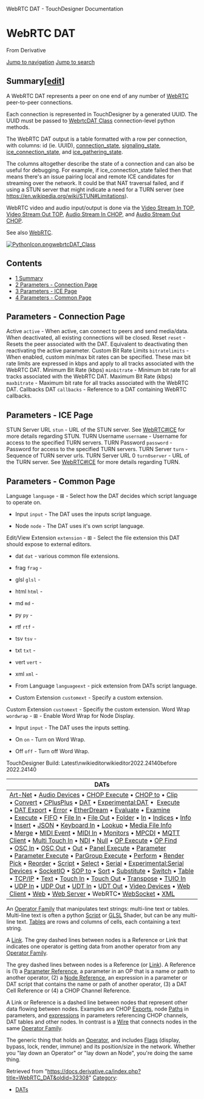 

WebRTC DAT - TouchDesigner Documentation



























# WebRTC DAT

From Derivative



[Jump to navigation](#mw-head)
[Jump to search](#searchInput)
## Summary[[edit](https://docs.derivative.ca/index.php?title=Template:Summary&action=edit&section=T-1 "Edit section: Summary")]

A WebRTC DAT represents a peer on one end of any number of [WebRTC](WebRTC.html "WebRTC") peer-to-peer connections.

Each connection is represented in TouchDesigner by a generated UUID. The UUID must be passed to [WebrtcDAT Class](https://docs.derivative.ca/WebrtcDAT_Class "WebrtcDAT Class") connection-level python methods.

The WebRTC DAT output is a table formatted with a row per connection, with columns: id (ie. UUID), [connection\_state](https://developer.mozilla.org/en-US/docs/Web/API/RTCPeerConnection/connectionState), [signaling\_state](https://developer.mozilla.org/en-US/docs/Web/API/RTCPeerConnection/signalingState), [ice\_connection\_state](https://developer.mozilla.org/en-US/docs/Web/API/RTCPeerConnection/iceConnectionState), and [ice\_gathering\_state](https://developer.mozilla.org/en-US/docs/Web/API/RTCPeerConnection/iceGatheringState).

The columns altogether describe the state of a connection and can also be useful for debugging. For example, if ice\_connection\_state failed then that means there's an issue pairing local and remote ICE candidates for streaming over the network. It could be that NAT traversal failed, and if using a STUN server that might indicate a need for a TURN server (see <https://en.wikipedia.org/wiki/STUN#Limitations>).

WebRTC video and audio input/output is done via the [Video Stream In TOP](Video_Stream_In_TOP.html "Video Stream In TOP"), [Video Stream Out TOP](Video_Stream_Out_TOP.html "Video Stream Out TOP"), [Audio Stream In CHOP](Audio_Stream_In_CHOP.html "Audio Stream In CHOP"), and [Audio Stream Out CHOP](Audio_Stream_Out_CHOP.html "Audio Stream Out CHOP").

See also [WebRTC](WebRTC.html "WebRTC").

[![PythonIcon.png](images/c/c2/PythonIcon.png)](File_PythonIcon.html)[webrtcDAT\_Class](https://docs.derivative.ca/WebrtcDAT_Class "WebrtcDAT Class")

## Contents

* [1 Summary](#Summary)
* [2 Parameters - Connection Page](#Parameters_-_Connection_Page)
* [3 Parameters - ICE Page](#Parameters_-_ICE_Page)
* [4 Parameters - Common Page](#Parameters_-_Common_Page)

  


## Parameters - Connection Page

Active `active` - When active, can connect to peers and send media/data. When deactivated, all existing connections will be closed.
Reset `reset` - Resets the peer associated with the DAT. Equivalent to deactivating then reactivating the active parameter.
Custom Bit Rate Limits `bitratelimits` - When enabled, custom min/max bit rates can be specified. These max bit rate limits are expressed in kbps and apply to all tracks associated with the WebRTC DAT.
Minimum Bit Rate (kbps) `minbitrate` - Minimum bit rate for all tracks associated with the WebRTC DAT.
Maximum Bit Rate (kbps) `maxbitrate` - Maximum bit rate for all tracks associated with the WebRTC DAT.
Callbacks DAT `callbacks` - Reference to a DAT containing WebRTC callbacks.

  


## Parameters - ICE Page

STUN Server URL `stun` - URL of the STUN server. See [WebRTC#ICE](WebRTC.html#ICE "WebRTC") for more details regarding STUN.
TURN Username `username` - Username for access to the specified TURN servers.
TURN Password `password` - Password for access to the specified TURN servers.
TURN Server `turn` - Sequence of TURN server urls.
TURN Server URL 0 `turn0server` - URL of the TURN server. See [WebRTC#ICE](WebRTC.html#ICE "WebRTC") for more details regarding TURN.

  


## Parameters - Common Page

Language `language` - ⊞ - Select how the DAT decides which script language to operate on.

* Input `input` - The DAT uses the inputs script language.

* Node `node` - The DAT uses it's own script language.

Edit/View Extension `extension` - ⊞ - Select the file extension this DAT should expose to external editors.

* dat `dat` - various common file extensions.

* frag `frag` -

* glsl `glsl` -

* html `html` -

* md `md` -

* py `py` -

* rtf `rtf` -

* tsv `tsv` -

* txt `txt` -

* vert `vert` -

* xml `xml` -

* From Language `languageext` - pick extension from DATs script language.

* Custom Extension `customext` - Specify a custom extension.

Custom Extension `customext` - Specifiy the custom extension.
Word Wrap `wordwrap` - ⊞ - Enable Word Wrap for Node Display.

* Input `input` - The DAT uses the inputs setting.

* On `on` - Turn on Word Wrap.

* Off `off` - Turn off Word Wrap.

TouchDesigner Build: Latest\nwikieditorwikieditor2022.24140before 2022.24140

| DATs |
| --- |
| [Art-Net](Art-Net_DAT.html "Art-Net DAT") • [Audio Devices](Audio_Devices_DAT.html "Audio Devices DAT") • [CHOP Execute](CHOP_Execute_DAT.html "CHOP Execute DAT") • [CHOP to](CHOP_to_DAT.html "CHOP to DAT") • [Clip](Clip_DAT.html "Clip DAT") • [Convert](Convert_DAT.html "Convert DAT") • [CPlusPlus](CPlusPlus_DAT.html "CPlusPlus DAT") • [DAT](DAT.html "DAT") • [Experimental:DAT](Experimental_DAT.html "Experimental:DAT") •  [Execute](DAT_Execute_DAT.html "DAT Execute DAT") • [DAT Export](DAT_Export.html "DAT Export") • [Error](Error_DAT.html "Error DAT") • [EtherDream](EtherDream_DAT.html "EtherDream DAT") • [Evaluate](Evaluate_DAT.html "Evaluate DAT") • [Examine](Examine_DAT.html "Examine DAT") • [Execute](Execute_DAT.html "Execute DAT") • [FIFO](FIFO_DAT.html "FIFO DAT") • [File In](File_In_DAT.html "File In DAT") • [File Out](File_Out_DAT.html "File Out DAT") • [Folder](Folder_DAT.html "Folder DAT") • [In](In_DAT.html "In DAT") • [Indices](Indices_DAT.html "Indices DAT") • [Info](Info_DAT.html "Info DAT") • [Insert](Insert_DAT.html "Insert DAT") • [JSON](JSON_DAT.html "JSON DAT") • [Keyboard In](Keyboard_In_DAT.html "Keyboard In DAT") • [Lookup](Lookup_DAT.html "Lookup DAT") • [Media File Info](Media_File_Info_DAT.html "Media File Info DAT") • [Merge](Merge_DAT.html "Merge DAT") • [MIDI Event](MIDI_Event_DAT.html "MIDI Event DAT") • [MIDI In](MIDI_In_DAT.html "MIDI In DAT") • [Monitors](Monitors_DAT.html "Monitors DAT") • [MPCDI](MPCDI_DAT.html "MPCDI DAT") • [MQTT Client](MQTT_Client_DAT.html "MQTT Client DAT") • [Multi Touch In](Multi_Touch_In_DAT.html "Multi Touch In DAT") • [NDI](NDI_DAT.html "NDI DAT") • [Null](Null_DAT.html "Null DAT") • [OP Execute](OP_Execute_DAT.html "OP Execute DAT") • [OP Find](OP_Find_DAT.html "OP Find DAT") • [OSC In](OSC_In_DAT.html "OSC In DAT") • [OSC Out](OSC_Out_DAT.html "OSC Out DAT") • [Out](Out_DAT.html "Out DAT") • [Panel Execute](Panel_Execute_DAT.html "Panel Execute DAT") • [Parameter](Parameter_DAT.html "Parameter DAT") • [Parameter Execute](Parameter_Execute_DAT.html "Parameter Execute DAT") • [ParGroup Execute](ParGroup_Execute_DAT.html "ParGroup Execute DAT") • [Perform](Perform_DAT.html "Perform DAT") • [Render Pick](Render_Pick_DAT.html "Render Pick DAT") • [Reorder](Reorder_DAT.html "Reorder DAT") • [Script](Script_DAT.html "Script DAT") • [Select](Select_DAT.html "Select DAT") • [Serial](Serial_DAT.html "Serial DAT") • [Experimental:Serial Devices](Experimental_Serial_Devices_DAT.html "Experimental:Serial Devices DAT") • [SocketIO](SocketIO_DAT.html "SocketIO DAT") • [SOP to](SOP_to_DAT.html "SOP to DAT") • [Sort](Sort_DAT.html "Sort DAT") • [Substitute](Substitute_DAT.html "Substitute DAT") • [Switch](Switch_DAT.html "Switch DAT") • [Table](Table_DAT.html "Table DAT") • [TCP/IP](TCP/IP_DAT.html "TCP/IP DAT") • [Text](Text_DAT.html "Text DAT") • [Touch In](Touch_In_DAT.html "Touch In DAT") • [Touch Out](Touch_Out_DAT.html "Touch Out DAT") • [Transpose](Transpose_DAT.html "Transpose DAT") • [TUIO In](TUIO_In_DAT.html "TUIO In DAT") • [UDP In](UDP_In_DAT.html "UDP In DAT") • [UDP Out](UDP_Out_DAT.html "UDP Out DAT") • [UDT In](UDT_In_DAT.html "UDT In DAT") • [UDT Out](UDT_Out_DAT.html "UDT Out DAT") • [Video Devices](Video_Devices_DAT.html "Video Devices DAT") • [Web Client](Web_Client_DAT.html "Web Client DAT") • [Web](Web_DAT.html "Web DAT") • [Web Server](Web_Server_DAT.html "Web Server DAT") • WebRTC• [WebSocket](WebSocket_DAT.html "WebSocket DAT") • [XML](XML_DAT.html "XML DAT") |

An [Operator Family](Operator_Family.html "Operator Family") that manipulates text strings: multi-line text or tables. Multi-line text is often a python [Script](Script.html "Script") or [GLSL](GLSL.html "GLSL") Shader, but can be any multi-line text. [Tables](Table_DAT.html "Table DAT") are rows and columns of cells, each containing a text string.


A [Link](Link.html "Link"). The grey dashed lines between nodes is a Reference or Link that indicates one operator is getting data from another operator from any [Operator Family](Operator_Family.html "Operator Family").

The grey dashed lines between nodes is a Reference (or [Link](Link.html "Link")). A Reference is (1) a [Parameter Reference](Parameter_Reference.html "Parameter Reference"), a parameter in an OP that is a name or path to another operator, (2) a [Node Reference](https://docs.derivative.ca/index.php?title=Node_Reference&action=edit&redlink=1 "Node Reference (page does not exist)"), an expression in a parameter or DAT script that contains the name or path of another operator, (3) a DAT Cell Reference or (4) a CHOP Channel Reference.

A Link or Reference is a dashed line between nodes that represent other data flowing between nodes. Examples are CHOP [Exports](Export.html "Export"), node [Paths](Network_Path.html "Network Path") in parameters, and [expressions](Expression.html "Expression") in parameters referencing CHOP channels, DAT tables and other nodes. In contrast is a [Wire](Wire.html "Wire") that connects nodes in the same [Operator Family](Operator_Family.html "Operator Family").


The generic thing that holds an [Operator](Operator.html "Operator"), and includes [Flags](Flag.html "Flag") (display, bypass, lock, render, immune) and its position/size in the network. Whether you "lay down an Operator" or "lay down an Node", you're doing the same thing.







Retrieved from "<https://docs.derivative.ca/index.php?title=WebRTC_DAT&oldid=32308>"
[Category](Special_Categories.html "Special:Categories"):

* [DATs](https://docs.derivative.ca/index.php?title=Category:DATs&action=edit&redlink=1 "Category:DATs (page does not exist)")